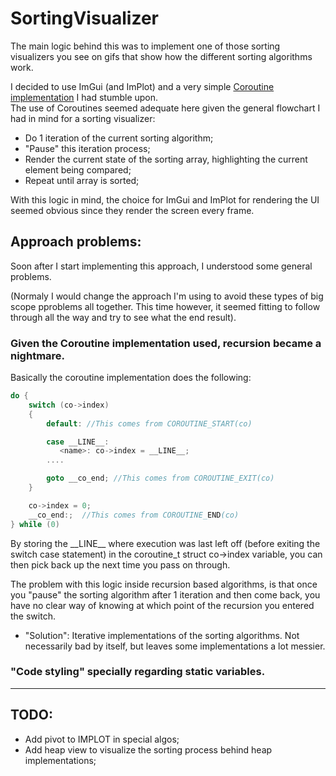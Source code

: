 # SortingVisualizer
The main logic behind this was to implement one of those sorting visualizers
you see on gifs that show how the different sorting algorithms work.

I decided to use ImGui (and ImPlot) and a very simple 
[Coroutine implementation](https://github.com/RandyGaul/kk_slides) I had stumble upon.  
The use of Coroutines seemed adequate here given the general flowchart I had in mind for a sorting visualizer:

- Do 1 iteration of the current sorting algorithm;
- "Pause" this iteration process;
- Render the current state of the sorting array, highlighting the current element being compared;
- Repeat until array is sorted;

With this logic in mind, the choice for ImGui and ImPlot for rendering the UI
seemed obvious since they render the screen every frame.

## Approach problems:
Soon after I start implementing this approach, I understood some general problems.

(Normaly I would change the approach I'm using to avoid these types of big scope pproblems all together.
This time however, it seemed fitting to follow through all the way and try to see what the end result). 

### Given the Coroutine implementation used, recursion became a nightmare. 

Basically the coroutine implementation does the following:

```c
do { 
    switch (co->index) 
    { 
        default: //This comes from COROUTINE_START(co)

        case __LINE__: 
           <name>: co->index = __LINE__;
        ....

        goto __co_end; //This comes from COROUTINE_EXIT(co)
    } 

    co->index = 0; 
    __co_end:;  //This comes from COROUTINE_END(co)
} while (0)
```

By storing the \_\_LINE\_\_ where execution was last left off (before exiting the
switch case statement) in the coroutine_t struct co->index variable, you can then pick
back up the next time you pass on through.

The problem with this logic inside recursion based algorithms, is that once you
"pause" the sorting algorithm after 1 iteration and then come back, you have no
clear way of knowing at which point of the recursion you entered the switch.

- "Solution": Iterative implementations of the sorting algorithms. Not
  necessarily bad by itself, but leaves some implementations a lot messier.

### "Code styling" specially regarding static variables.

-----------------------------------
## TODO: 
 - Add pivot to IMPLOT in special algos;
 - Add heap view to visualize the sorting process behind heap implementations;
